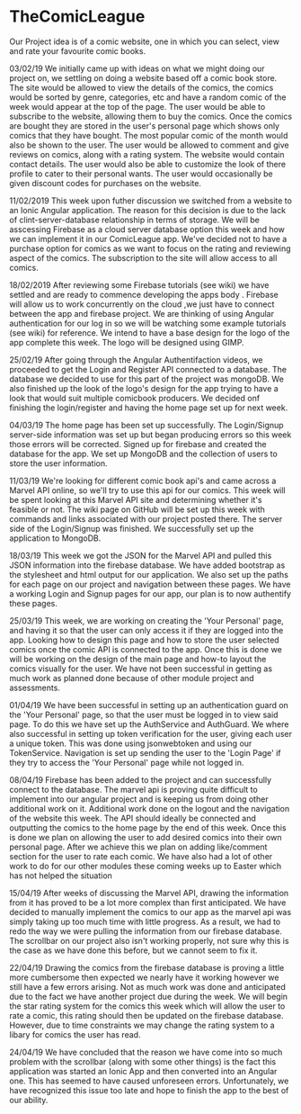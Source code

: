 
# TheComicLeague
Our Project idea is of a comic website, one in which you can select, view and rate your favourite comic books.

03/02/19
We initially came up with ideas on what we might doing our project on, we settling on doing a website based off a comic book store. The site would be allowed to view the details of the comics, the comics would be sorted by genre, categories, etc and have a random comic of the week would appear at the top of the page. The user would be able to subscribe to the website, allowing them to buy the comics. Once the comics are bought they are stored in the user's personal page which shows only comics that they have bought. The most popular comic of the month would also be shown to the user. The user would be allowed to comment and give reviews on comics, along with a rating system. The website would contain contact details. The user would also be able to customize the look of there profile to cater to their personal wants. The user would occasionally be given discount codes for purchases on the website.

11/02/2019
This week upon futher discussion we switched from a website to an Ionic Angular application. 
The reason for this decision is due to the lack of clint-server-database relationship in terms of storage. 
We will be asscessing Firebase as a cloud server database option this week and how we can implement it in our ComicLeague app.
We've decided not to have a purchase option for comics as we want to focus on the rating and reviewing aspect of the comics. The subscription to the site will allow access to all comics.

18/02/2019
After reviewing some Firebase tutorials (see wiki) we have settled and are ready to commence developing  the apps body . Firebase will allow us to work concurrently on the cloud ,we just have to connect between the app and firebase project. We are thinking of using Angular authentication for our log in so we will be watching some example tutorials (see wiki) for reference.
We intend to have a base design for the logo of the app complete this week. The logo will be designed using GIMP. 


25/02/19
After going through the Angular Authentifaction videos, we proceeded to get the Login and Register API connected to a database.  The database we decided to use for this part of the project was mongoDB.  We also finished up the look of the logo's design for the app trying to have a look that would suit multiple comicbook producers.  We decided onf finishing the login/register and having the home page set up for next week. 

04/03/19 The home page has been set up successfully. The Login/Signup server-side information was set up but began producing errors so this week those errors will be corrected. Signed up for firebase and created the database for the app. We set up MongoDB and the collection of users to store the user information.

11/03/19 We're looking for different comic book api's and came across a Marvel API online, so we'll try to use this api for our comics. This week will be spent looking at this Marvel API site and determining whether it's feasible or not. The wiki page on GitHub will be set up this week with commands and links associated with our project posted there. The server side of the Login/Signup was finished. We successfully set up the application to MongoDB.

18/03/19 This week we got the JSON for the Marvel API and pulled this JSON information into the firebase database. We have added bootstrap as the stylesheet and html output for our application. We also set up the paths for each page on our project and navigation between these pages. We have a working Login and Signup pages for our app, our plan is to now authentify these pages.

25/03/19 This week, we are working on creating the 'Your Personal' page, and having it so that the user can only access it if they are logged into the app. Looking how to design this page and how to store the user selected comics once the comic API is connected to the app. Once this is done we will be working on the design of the main page and how-to layout the comics visually for the user. We have not been successful in getting as much work as planned done because of other module project and assessments.

01/04/19 We have been successful in setting up an authentication guard on the 'Your Personal' page, so that the user must be logged in to view said page. To do this we have set up the AuthService and AuthGuard. We where also successful in setting up token verification for the user, giving each user a unique token. This was done using jsonwebtoken and using our TokenService. Navigation is set up sending the user to the 'Login Page' if they try to access the 'Your Personal' page while not logged in.

08/04/19 Firebase has been added to the project and can successfully connect to the database. The marvel api is proving quite difficult to implement into our angular project and is keeping us from doing other additional work on it. Additional work done on the logout and the navigation of the website this week. The API should ideally be connected and outputting the comics to the home page by the end of this week. Once this is done we plan on allowing the user to add desired comics into their own personal page. After we achieve this we plan on adding like/comment section for the user to rate each comic. We have also had a lot of other work to do for our other modules these coming weeks up to Easter which has not helped the situation

15/04/19 After weeks of discussing the Marvel API, drawing the information from it has proved to be a lot more complex than first anticipated. We have decided to manually implement the comics to our app as the marvel api was simply taking up too much time with little progress. As a result, we had to redo the way we were pulling the information from our firebase database. The scrollbar on our project also isn't working properly, not sure why this is the case as we have done this before, but we cannot seem to fix it.

22/04/19 Drawing the comics from the firebase database is proving a little more cumbersome then expected we nearly have it working however we still have a few errors arising. Not as much work was done and anticipated due to the fact we have another project due during the week. We will begin the star rating system for the comics this week which will allow the user to rate a comic, this rating should then be updated on the firebase database. However, due to time constraints we may change the rating system to a libary for comics the user has read.

24/04/19 We have concluded that the reason we have come into so much problem with the scrollbar (along with some other things) is the fact this application was started an Ionic App and then converted into an Angular one. This has seemed to have caused unforeseen errors. Unfortunately, we have recognized this issue too late and hope to finish the app to the best of our ability.
